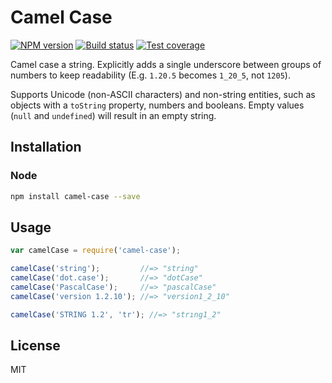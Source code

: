 # Camel Case

[![NPM version][npm-image]][npm-url]
[![Build status][travis-image]][travis-url]
[![Test coverage][coveralls-image]][coveralls-url]

Camel case a string. Explicitly adds a single underscore between groups of numbers to keep readability (E.g. `1.20.5` becomes `1_20_5`, not `1205`).

Supports Unicode (non-ASCII characters) and non-string entities, such as objects with a `toString` property, numbers and booleans. Empty values (`null` and `undefined`) will result in an empty string.

## Installation

### Node

```sh
npm install camel-case --save
```

## Usage

```javascript
var camelCase = require('camel-case');

camelCase('string');         //=> "string"
camelCase('dot.case');       //=> "dotCase"
camelCase('PascalCase');     //=> "pascalCase"
camelCase('version 1.2.10'); //=> "version1_2_10"

camelCase('STRING 1.2', 'tr'); //=> "strıng1_2"
```

## License

MIT

[npm-image]: https://img.shields.io/npm/v/camel-case.svg?style=flat
[npm-url]: https://npmjs.org/package/camel-case
[travis-image]: https://img.shields.io/travis/blakeembrey/camel-case.svg?style=flat
[travis-url]: https://travis-ci.org/blakeembrey/camel-case
[coveralls-image]: https://img.shields.io/coveralls/blakeembrey/camel-case.svg?style=flat
[coveralls-url]: https://coveralls.io/r/blakeembrey/camel-case?branch=master
